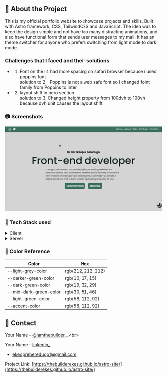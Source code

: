 <!-- About the Project -->

## :star2: About the Project

This is my official portfolio website to showcase projects and skills. Built with Astro framework, CSS, TailwindCSS and JavaScript. The idea was to keep the design simple and not have too many distracting animations, and also have functional form that sends user messages to my mail. It has an theme switcher for anyone who prefers switching from light mode to dark mode. 

<!--Challenges that I faced-->

### Challenges that I faced and their solutions

- 1. Font on the `h1` had more spacing on safari browser because i used poppins font <br/>
  solution to 2 - Poppins is not a web safe font so I changed foint family from Poppins to inter

- 2. layout shift in hero section <br/>
     solution to 3. Changed height property from 100dvh to 100vh because dvh unit causes the layout shift

<!-- Screenshots -->

### :camera: Screenshots

<div align="center"> 
  <img src="/public/assets/img/my-portfolio.jpg" alt="screenshot" />
</div>

<!-- TechStack -->

### :space_invader: Tech Stack used

<details>
  <summary>Client</summary>
  <ul>
    <li>Astro</li>
     <li>CSS</li>
     <li>JavaScript</li>
     <li>TailwindCSS</li>
     
  </ul>
</details>

<details>
  <summary>Server</summary>
  <ul>
    <li><a href="https://www.vercel.app">Vercel</a></li>
  </ul>
</details>

<!-- Color Reference -->

### :art: Color Reference

| Color                  | Hex                      |
| ---------------------- | ------------------------ |
| --light-grey-color     | rgb(212, 212, 212)       |
| --darker-green-color   | rgb(10, 17, 15)          |
| --dark-green-color     | rgb(19, 32, 29)          |
| --mid-dark-green-color | rgb(30, 51, 46)          |
| --light-green-color    | rgb(58, 112, 92)         |
| --accent-color         | rgb(58, 112, 92)        |
 
<!-- Contact -->

## :handshake: Contact

Your Name - [@iamthebuilder\_\_](https://twitter.com/iamthebuilder__)<br>

Your Name - [linkedin_]( https://www.linkedin.com/in/ekeopre-beredugo-204580111/)<br>
- ekeopreberedugo1@gmail.com

Project Link: [https://thebuilderekes.github.io/astro-site/](https://thebuilderekes.github.io/astro-site/)
